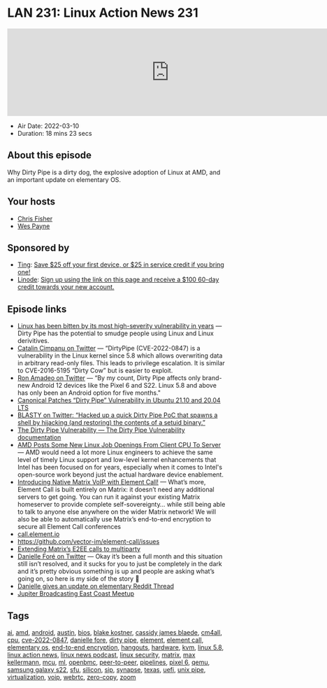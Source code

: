 # LAN 231: Linux Action News 231

<iframe src="https://player.fireside.fm/v2/DAcK9LdX+S53HOsMl?theme=dark" width="740" height="200" frameborder="0" scrolling="no"></iframe>

* Air Date: 2022-03-10
* Duration: 18 mins 23 secs

## About this episode

Why Dirty Pipe is a dirty dog, the explosive adoption of Linux at AMD, and an important update on elementary OS.

## Your hosts
* [Chris Fisher](https://linuxactionnews.com/hosts/chris)
* [Wes Payne](https://linuxactionnews.com/hosts/wes)

## Sponsored by

  * [Ting](https://linux.ting.com): [Save $25 off your first device, or $25 in service credit if you bring one!](https://linux.ting.com)
  * [Linode](http://linode.com/lan): [Sign up using the link on this page and receive a $100 60-day credit towards your new account. ](http://linode.com/lan)



## Episode links

  * [Linux has been bitten by its most high-severity vulnerability in years](https://arstechnica.com/information-technology/2022/03/linux-has-been-bitten-by-its-most-high-severity-vulnerability-in-years/ "Linux has been bitten by its most high-severity vulnerability in years") — Dirty Pipe has the potential to smudge people using Linux and Linux derivitives.
  * [Catalin Cimpanu on Twitter](https://twitter.com/campuscodi/status/1500847226083549186 "Catalin Cimpanu on Twitter") — “DirtyPipe (CVE-2022-0847) is a vulnerability in the Linux kernel since 5.8 which allows overwriting data in arbitrary read-only files. This leads to privilege escalation. It is similar to CVE-2016-5195 “Dirty Cow” but is easier to exploit. 
  * [Ron Amadeo on Twitter](https://twitter.com/ronamadeo/status/1501055320973533187 "Ron Amadeo on Twitter") — “By my count, Dirty Pipe affects only brand-new Android 12 devices like the Pixel 6 and S22. Linux 5.8 and above has only been an Android option for five months."
  * [Canonical Patches “Dirty Pipe” Vulnerability in Ubuntu 21.10 and 20.04 LTS](https://9to5linux.com/canonical-patches-dirty-pipe-vulnerability-in-ubuntu-21-10-and-20-04-lts-update-now "Canonical Patches “Dirty Pipe” Vulnerability in Ubuntu 21.10 and 20.04 LTS")
  * [BLASTY on Twitter: “Hacked up a quick Dirty Pipe PoC that spawns a shell by hijacking (and restoring) the contents of a setuid binary.”](https://twitter.com/bl4sty/status/1500822440569708545 "BLASTY on Twitter: “Hacked up a quick Dirty Pipe PoC that spawns a shell by hijacking \(and restoring\) the contents of a setuid binary.”")
  * [The Dirty Pipe Vulnerability — The Dirty Pipe Vulnerability documentation](https://dirtypipe.cm4all.com/ "The Dirty Pipe Vulnerability — The Dirty Pipe Vulnerability documentation")
  * [AMD Posts Some New Linux Job Openings From Client CPU To Server](https://www.phoronix.com/scan.php?page=news_item&px=AMD-Linux-Jobs-March-2022 "AMD Posts Some New Linux Job Openings From Client CPU To Server") — AMD would need a lot more Linux engineers to achieve the same level of timely Linux support and low-level kernel enhancements that Intel has been focused on for years, especially when it comes to Intel's open-source work beyond just the actual hardware device enablement.
  * [Introducing Native Matrix VoIP with Element Call!](https://element.io/blog/introducing-native-matrix-voip-with-element-call/ "Introducing Native Matrix VoIP with Element Call!") — What’s more, Element Call is built entirely on Matrix: it doesn’t need any additional servers to get going. You can run it against your existing Matrix homeserver to provide complete self-sovereignty… while still being able to talk to anyone else anywhere on the wider Matrix network! We will also be able to automatically use Matrix’s end-to-end encryption to secure all Element Call conferences
  * [call.element.io](http://call.element.io/ "call.element.io")
  * <https://github.com/vector-im/element-call/issues>
  * [Extending Matrix’s E2EE calls to multiparty](https://2021.commcon.xyz/talks/extending-matrix-s-e2ee-calls-to-multiparty "Extending Matrix’s E2EE calls to multiparty")
  * [Danielle Foré on Twitter](https://twitter.com/DaniElainaFore/status/1501029682782695430 "Danielle Foré on Twitter") — Okay it’s been a full month and this situation still isn’t resolved, and it sucks for you to just be completely in the dark and it’s pretty obvious something is up and people are asking what’s going on, so here is my side of the story 🧵
  * [Danielle gives an update on elementary Reddit Thread](https://www.reddit.com/r/elementaryos/comments/t9822i/danielle_gives_an_update_on_elementary_inc/hzv1ifv/ "Danielle gives an update on elementary Reddit Thread")
  * [Jupiter Broadcasting East Coast Meetup](https://www.meetup.com/jupiterbroadcasting/events/284291401/ "Jupiter Broadcasting East Coast Meetup")



## Tags

[ai](https://linuxactionnews.com/tags/ai), [amd](https://linuxactionnews.com/tags/amd), [android](https://linuxactionnews.com/tags/android), [austin](https://linuxactionnews.com/tags/austin), [bios](https://linuxactionnews.com/tags/bios), [blake kostner](https://linuxactionnews.com/tags/blake%20kostner), [cassidy james blaede](https://linuxactionnews.com/tags/cassidy%20james%20blaede), [cm4all](https://linuxactionnews.com/tags/cm4all), [cpu](https://linuxactionnews.com/tags/cpu), [cve-2022-0847](https://linuxactionnews.com/tags/cve-2022-0847), [danielle fore](https://linuxactionnews.com/tags/danielle%20fore), [dirty pipe](https://linuxactionnews.com/tags/dirty%20pipe), [element](https://linuxactionnews.com/tags/element), [element call](https://linuxactionnews.com/tags/element%20call), [elementary os](https://linuxactionnews.com/tags/elementary%20os), [end-to-end encryption](https://linuxactionnews.com/tags/end-to-end%20encryption), [hangouts](https://linuxactionnews.com/tags/hangouts), [hardware](https://linuxactionnews.com/tags/hardware), [kvm](https://linuxactionnews.com/tags/kvm), [linux 5.8](https://linuxactionnews.com/tags/linux%205.8), [linux action news](https://linuxactionnews.com/tags/linux%20action%20news), [linux news podcast](https://linuxactionnews.com/tags/linux%20news%20podcast), [linux security](https://linuxactionnews.com/tags/linux%20security), [matrix](https://linuxactionnews.com/tags/matrix), [max kellermann](https://linuxactionnews.com/tags/max%20kellermann), [mcu](https://linuxactionnews.com/tags/mcu), [ml](https://linuxactionnews.com/tags/ml), [openbmc](https://linuxactionnews.com/tags/openbmc), [peer-to-peer](https://linuxactionnews.com/tags/peer-to-peer), [pipelines](https://linuxactionnews.com/tags/pipelines), [pixel 6](https://linuxactionnews.com/tags/pixel%206), [qemu](https://linuxactionnews.com/tags/qemu), [samsung galaxy s22](https://linuxactionnews.com/tags/samsung%20galaxy%20s22), [sfu](https://linuxactionnews.com/tags/sfu), [silicon](https://linuxactionnews.com/tags/silicon), [sip](https://linuxactionnews.com/tags/sip), [synapse](https://linuxactionnews.com/tags/synapse), [texas](https://linuxactionnews.com/tags/texas), [uefi](https://linuxactionnews.com/tags/uefi), [unix pipe](https://linuxactionnews.com/tags/unix%20pipe), [virtualization](https://linuxactionnews.com/tags/virtualization), [voip](https://linuxactionnews.com/tags/voip), [webrtc](https://linuxactionnews.com/tags/webrtc), [zero-copy](https://linuxactionnews.com/tags/zero-copy), [zoom](https://linuxactionnews.com/tags/zoom)